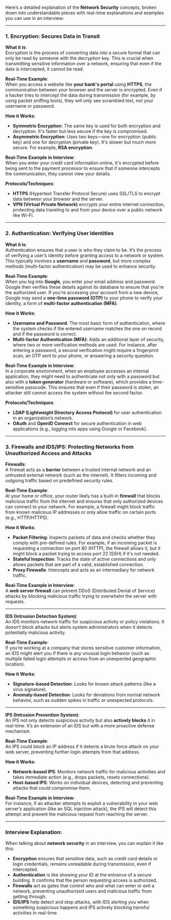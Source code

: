 Here’s a detailed explanation of the **Network Security** concepts, broken down into understandable pieces with real-time explanations and examples you can use in an interview:

---

### **1. Encryption**: Secures Data in Transit

**What it is**:  
Encryption is the process of converting data into a secure format that can only be read by someone with the decryption key. This is crucial when transmitting sensitive information over a network, ensuring that even if the data is intercepted, it cannot be read.

**Real-Time Example**:  
When you access a website like **your bank's portal** using **HTTPS**, the communication between your browser and the server is encrypted. Even if a hacker tries to intercept the data during transmission (for example, by using packet sniffing tools), they will only see scrambled text, not your username or password.

**How it Works**:  
- **Symmetric Encryption**: The same key is used for both encryption and decryption. It's faster but less secure if the key is compromised.
- **Asymmetric Encryption**: Uses two keys—one for encryption (public key) and one for decryption (private key). It's slower but much more secure. For example, **RSA encryption**.

**Real-Time Example in Interview**:  
When you enter your credit card information online, it's encrypted before being sent to the payment processor to ensure that if someone intercepts the communication, they cannot view your details.

**Protocols/Techniques**:
- **HTTPS** (Hypertext Transfer Protocol Secure) uses SSL/TLS to encrypt data between your browser and the server.
- **VPN (Virtual Private Network)** encrypts your entire internet connection, protecting data traveling to and from your device over a public network like Wi-Fi.

---

### **2. Authentication**: Verifying User Identities

**What it is**:  
Authentication ensures that a user is who they claim to be. It’s the process of verifying a user’s identity before granting access to a network or system. This typically involves a **username** and **password**, but more complex methods (multi-factor authentication) may be used to enhance security.

**Real-Time Example**:  
When you log into **Google**, you enter your email address and password. Google then verifies these details against its database to ensure that you're the authorized user. If you're accessing your account from a new device, Google may send a **one-time password (OTP)** to your phone to verify your identity, a form of **multi-factor authentication (MFA)**.

**How it Works**:
- **Username and Password**: The most basic form of authentication, where the system checks if the entered username matches the one on record and if the password is correct.
- **Multi-factor Authentication (MFA)**: Adds an additional layer of security, where two or more verification methods are used. For instance, after entering a password, a second verification might require a fingerprint scan, an OTP sent to your phone, or answering a security question.

**Real-Time Example in Interview**:  
In a corporate environment, when an employee accesses an internal application, they might need to authenticate not only with a password but also with a **token generator** (hardware or software), which provides a time-sensitive passcode. This ensures that even if their password is stolen, an attacker still cannot access the system without the second factor.

**Protocols/Techniques**:
- **LDAP (Lightweight Directory Access Protocol)** for user authentication in an organization’s network.
- **OAuth** and **OpenID Connect** for secure authentication in web applications (e.g., logging into apps using Google or Facebook).

---

### **3. Firewalls and IDS/IPS**: Protecting Networks from Unauthorized Access and Attacks

**Firewalls**:  
A firewall acts as a **barrier** between a trusted internal network and an untrusted external network (such as the internet). It filters incoming and outgoing traffic based on predefined security rules.

**Real-Time Example**:  
At your home or office, your router likely has a built-in **firewall** that blocks malicious traffic from the internet and ensures that only authorized devices can connect to your network. For example, a firewall might block traffic from known malicious IP addresses or only allow traffic on certain ports (e.g., HTTP/HTTPS).

**How it Works**:  
- **Packet Filtering**: Inspects packets of data and checks whether they comply with pre-defined rules. For example, if an incoming packet is requesting a connection on port 80 (HTTP), the firewall allows it, but it might block a packet trying to access port 22 (SSH) if it's not needed.
- **Stateful Inspection**: Tracks the state of active connections and only allows packets that are part of a valid, established connection.
- **Proxy Firewalls**: Intercepts and acts as an intermediary for network traffic.

**Real-Time Example in Interview**:  
A **web server firewall** can prevent DDoS (Distributed Denial of Service) attacks by blocking malicious traffic trying to overwhelm the server with requests.

---

**IDS (Intrusion Detection System)**:  
An IDS monitors network traffic for suspicious activity or policy violations. It doesn’t block attacks but alerts system administrators when it detects potentially malicious activity.

**Real-Time Example**:  
If you’re working at a company that stores sensitive customer information, an IDS might alert you if there is any unusual login behavior (such as multiple failed login attempts or access from an unexpected geographic location).

**How it Works**:  
- **Signature-based Detection**: Looks for known attack patterns (like a virus signature).
- **Anomaly-based Detection**: Looks for deviations from normal network behavior, such as sudden spikes in traffic or unexpected protocols.

---

**IPS (Intrusion Prevention System)**:  
An IPS not only detects suspicious activity but also **actively blocks** it in real-time. It’s an extension of an IDS but with a more proactive defense mechanism.

**Real-Time Example**:  
An IPS could block an IP address if it detects a brute force attack on your web server, preventing further login attempts from that address.

**How it Works**:  
- **Network-based IPS**: Monitors network traffic for malicious activities and takes immediate action (e.g., drops packets, resets connections).
- **Host-based IPS**: Works on individual devices, detecting and preventing attacks that could compromise them.

**Real-Time Example in Interview**:  
For instance, if an attacker attempts to exploit a vulnerability in your web server’s application (like an SQL injection attack), the IPS will detect this attempt and prevent the malicious request from reaching the server.

---

### **Interview Explanation**:
When talking about **network security** in an interview, you can explain it like this:

- **Encryption** ensures that sensitive data, such as credit card details or login credentials, remains unreadable during transmission, even if intercepted.
- **Authentication** is like showing your ID at the entrance of a secure building. It confirms that the person requesting access is authorized.
- **Firewalls** act as gates that control who and what can enter or exit a network, preventing unauthorized users and malicious traffic from getting through.
- **IDS/IPS** help detect and stop attacks, with IDS alerting you when something suspicious happens and IPS actively blocking harmful activities in real-time.

